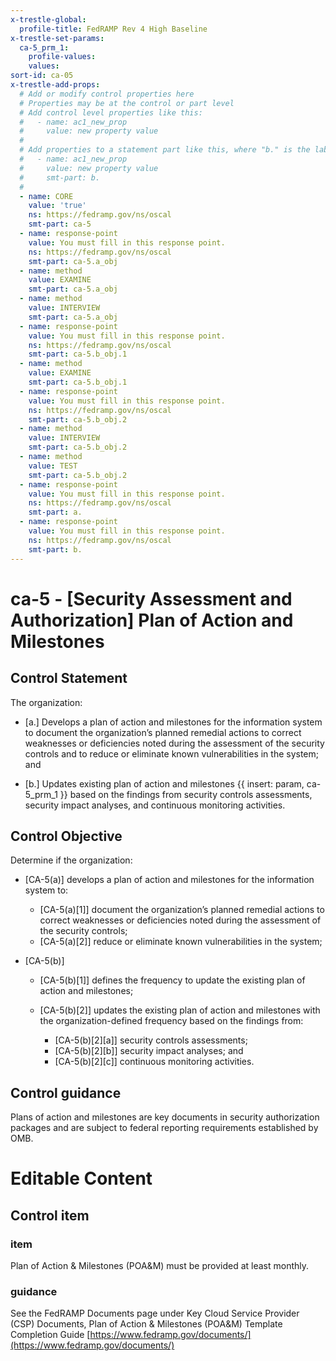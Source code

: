```yaml
---
x-trestle-global:
  profile-title: FedRAMP Rev 4 High Baseline
x-trestle-set-params:
  ca-5_prm_1:
    profile-values:
    values:
sort-id: ca-05
x-trestle-add-props:
  # Add or modify control properties here
  # Properties may be at the control or part level
  # Add control level properties like this:
  #   - name: ac1_new_prop
  #     value: new property value
  #
  # Add properties to a statement part like this, where "b." is the label of the target statement part
  #   - name: ac1_new_prop
  #     value: new property value
  #     smt-part: b.
  #
  - name: CORE
    value: 'true'
    ns: https://fedramp.gov/ns/oscal
    smt-part: ca-5
  - name: response-point
    value: You must fill in this response point.
    ns: https://fedramp.gov/ns/oscal
    smt-part: ca-5.a_obj
  - name: method
    value: EXAMINE
    smt-part: ca-5.a_obj
  - name: method
    value: INTERVIEW
    smt-part: ca-5.a_obj
  - name: response-point
    value: You must fill in this response point.
    ns: https://fedramp.gov/ns/oscal
    smt-part: ca-5.b_obj.1
  - name: method
    value: EXAMINE
    smt-part: ca-5.b_obj.1
  - name: response-point
    value: You must fill in this response point.
    ns: https://fedramp.gov/ns/oscal
    smt-part: ca-5.b_obj.2
  - name: method
    value: INTERVIEW
    smt-part: ca-5.b_obj.2
  - name: method
    value: TEST
    smt-part: ca-5.b_obj.2
  - name: response-point
    value: You must fill in this response point.
    ns: https://fedramp.gov/ns/oscal
    smt-part: a.
  - name: response-point
    value: You must fill in this response point.
    ns: https://fedramp.gov/ns/oscal
    smt-part: b.
---
```


# ca-5 - \[Security Assessment and Authorization\] Plan of Action and Milestones

## Control Statement

The organization:

- \[a.\] Develops a plan of action and milestones for the information system to document the organization’s planned remedial actions to correct weaknesses or deficiencies noted during the assessment of the security controls and to reduce or eliminate known vulnerabilities in the system; and

- \[b.\] Updates existing plan of action and milestones {{ insert: param, ca-5_prm_1 }} based on the findings from security controls assessments, security impact analyses, and continuous monitoring activities.

## Control Objective

Determine if the organization:

- \[CA-5(a)\] develops a plan of action and milestones for the information system to:

  - \[CA-5(a)[1]\] document the organization’s planned remedial actions to correct weaknesses or deficiencies noted during the assessment of the security controls;
  - \[CA-5(a)[2]\] reduce or eliminate known vulnerabilities in the system;

- \[CA-5(b)\]

  - \[CA-5(b)[1]\] defines the frequency to update the existing plan of action and milestones;
  - \[CA-5(b)[2]\] updates the existing plan of action and milestones with the organization-defined frequency based on the findings from:

    - \[CA-5(b)[2][a]\] security controls assessments;
    - \[CA-5(b)[2][b]\] security impact analyses; and
    - \[CA-5(b)[2][c]\] continuous monitoring activities.

## Control guidance

Plans of action and milestones are key documents in security authorization packages and are subject to federal reporting requirements established by OMB.

# Editable Content

<!-- Make additions and edits below -->
<!-- The above represents the contents of the control as received by the profile, prior to additions. -->
<!-- If the profile makes additions to the control, they will appear below. -->
<!-- The above markdown may not be edited but you may edit the content below, and/or introduce new additions to be made by the profile. -->
<!-- If there is a yaml header at the top, parameter values may be edited. Use --set-parameters to incorporate the changes during assembly. -->
<!-- The content here will then replace what is in the profile for this control, after running profile-assemble. -->
<!-- The added parts in the profile for this control are below.  You may edit them and/or add new ones. -->
<!-- Each addition must have a heading either of the form ## Control my_addition_name -->
<!-- or ## Part a. (where the a. refers to one of the control statement labels.) -->
<!-- "## Control" parts are new parts added after the statement part. -->
<!-- "## Part" parts are new parts added into the top-level statement part with that label. -->
<!-- Subparts may be added with nested hash levels of the form ### My Subpart Name -->
<!-- underneath the parent ## Control or ## Part being added -->
<!-- See https://ibm.github.io/compliance-trestle/tutorials/ssp_profile_catalog_authoring/ssp_profile_catalog_authoring for guidance. -->

## Control item

### item

Plan of Action & Milestones (POA&M) must be provided at least monthly.

### guidance

See the FedRAMP Documents page under Key Cloud Service Provider (CSP) Documents, Plan of Action & Milestones (POA&M) Template Completion Guide [https://www.fedramp.gov/documents/](https://www.fedramp.gov/documents/)
